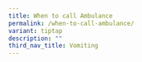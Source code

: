 ```yaml
---
title: When to call Ambulance
permalink: /when-to-call-ambulance/
variant: tiptap
description: ""
third_nav_title: Vomiting
---
```


